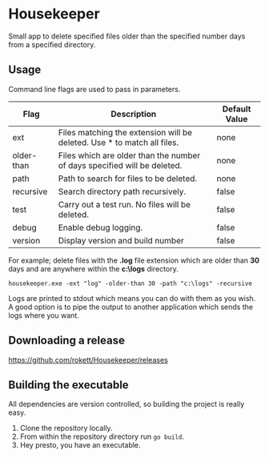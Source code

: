 # Housekeeper
Small app to delete specified files older than the specified number days from a specified directory.

## Usage
Command line flags are used to pass in parameters.

| Flag       | Description                                                              | Default Value |
| ---------- | ------------------------------------------------------------------------ | ------------- |
| ext        | Files matching the extension will be deleted. Use * to match all files.  | none          |
| older-than | Files which are older than the number of days specified will be deleted. | none          |
| path       | Path to search for files to be deleted.                                  | none          |
| recursive  | Search directory path recursively.                                       | false         |
| test       | Carry out a test run.  No files will be deleted.                         | false         |
| debug      | Enable debug logging.                                                    | false         |
| version    | Display version and build number                                         | false         |

For example; delete files with the **.log** file extension which are older than **30** days and are anywhere within the **c:\logs** directory.

````
housekeeper.exe -ext "log" -older-than 30 -path "c:\logs" -recursive
````

Logs are printed to stdout which means you can do with them as you wish.  A good option is to pipe the output to another application which sends the logs where you want.

## Downloading a release
https://github.com/rokett/Housekeeper/releases

## Building the executable
All dependencies are version controlled, so building the project is really easy.

1. Clone the repository locally.
2. From within the repository directory run `go build`.
3. Hey presto, you have an executable.
